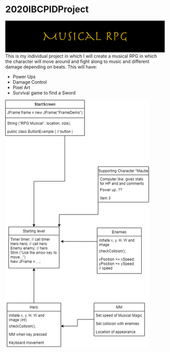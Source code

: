 # 2020IBCPIDProject
![alt text](https://github.com/Elun4705/2020IBCPIDProject/blob/main/ProjectPicture.jpg)
This is my individual project in which I will create a musical RPG in which the character will move around and fight along to music and different damage depending on beats.
This will have:
  - Power Ups
  - Damage Control
  - Pixel Art
  - Survival game to find a Sword

![alt text](https://github.com/Elun4705/2020IBCPIDProject/blob/main/RPGTest.png)
